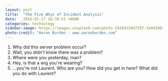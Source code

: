 ```yaml
---
layout: post
title:  "The Five Whys of Incident Analysis"
date:   2016-01-17 18:39:51 +0000
categories: technology
sidebar-image: https://images.unsplash.com/photo-1436915947297-3a94186c8133?crop=entropy&fit=crop&fm=jpg&h=925&ixjsv=2.1.0&ixlib=rb-0.3.5&q=80&w=1025
photo-credit: "Aaron Burden - www.aaronburden.com"
---
```




1. Why did this server problem occur?
2. Wait, you didn't know there was a problem?
3. Where were you yesterday, man?
4. Hey, is that a wig you're wearing?
5. ...you're not Laurent. Who are you? How did you get in here? What did you do with Laurent?